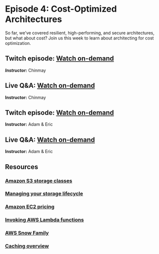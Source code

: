 # Episode 4: Cost-Optimized Architectures

So far, we’ve covered resilient, high-performing, and secure architectures, but what about cost? Join us this week to learn about architecting for cost optimization.

## Twitch episode: [Watch on-demand](https://www.twitch.tv/videos/1105922159)

***Instructor:*** Chinmay



## Live Q&A: [Watch on-demand](https://www.twitch.tv/videos/1105924062)

**Instructor:** Chinmay



## Twitch episode: [Watch on-demand](https://www.twitch.tv/videos/1109958848)

**Instructor:** Adam & Eric



## Live Q&A: [Watch on-demand](https://www.twitch.tv/videos/1109959771)

**Instructor:** Adam & Eric



## Resources

### [Amazon S3 storage classes](https://aws.amazon.com/s3/storage-classes/)



### [Managing your storage lifecycle](https://docs.aws.amazon.com/AmazonS3/latest/userguide/object-lifecycle-mgmt.html)



### [Amazon EC2 pricing](https://aws.amazon.com/ec2/pricing/)



### [Invoking AWS Lambda functions](https://docs.aws.amazon.com/lambda/latest/dg/lambda-invocation.html)



### [AWS Snow Family](https://aws.amazon.com/snow/)



### [Caching overview](https://aws.amazon.com/caching/)


